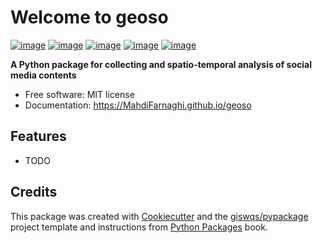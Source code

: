 # Welcome to geoso


[![image](https://img.shields.io/pypi/v/geoso.svg)](https://pypi.python.org/pypi/geoso)
[![image](https://github.com/mahdifarnaghi/geoso/workflows/docs/badge.svg)](https://geemap.org)
[![image](https://github.com/mahdifarnaghi/geoso/workflows/build/badge.svg)](https://github.com/mahdifarnaghi/geoso/actions?query=workflow%3Abuild)
[![image](https://img.shields.io/twitter/follow/mahdifarnaghi?style=social)](https://twitter.com/mahdifarnaghi)
[![image](https://img.shields.io/badge/License-MIT-yellow.svg)](https://opensource.org/licenses/MIT)

**A Python package for collecting and spatio-temporal analysis of social media contents**


-   Free software: MIT license
-   Documentation: <https://MahdiFarnaghi.github.io/geoso>
    

## Features

-   TODO

## Credits

This package was created with [Cookiecutter](https://github.com/cookiecutter/cookiecutter) and the [giswqs/pypackage](https://github.com/giswqs/pypackage) project template and instructions from [Python Packages](https://py-pkgs.org/) book. 
